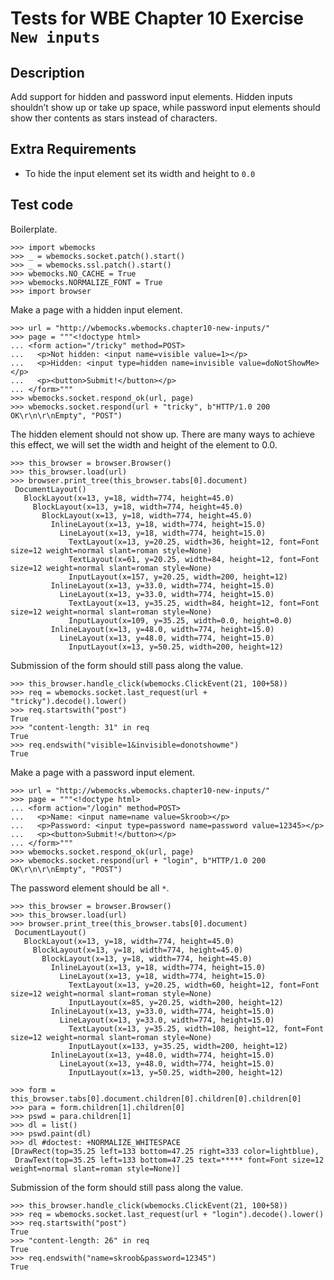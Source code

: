 Tests for WBE Chapter 10 Exercise `New inputs`
============================================

Description
-----------
Add support for hidden and password input elements.
Hidden inputs shouldn’t show up or take up space, while password input elements
    should show ther contents as stars instead of characters.


Extra Requirements
------------------
* To hide the input element set its width and height to `0.0`


Test code
---------

Boilerplate.

    >>> import wbemocks
    >>> _ = wbemocks.socket.patch().start()
    >>> _ = wbemocks.ssl.patch().start()
    >>> wbemocks.NO_CACHE = True
    >>> wbemocks.NORMALIZE_FONT = True
    >>> import browser

Make a page with a hidden input element.

    >>> url = "http://wbemocks.wbemocks.chapter10-new-inputs/"
    >>> page = """<!doctype html>
    ... <form action="/tricky" method=POST>
    ...   <p>Not hidden: <input name=visible value=1></p>
    ...   <p>Hidden: <input type=hidden name=invisible value=doNotShowMe></p>
    ...   <p><button>Submit!</button></p>
    ... </form>"""
    >>> wbemocks.socket.respond_ok(url, page)
    >>> wbemocks.socket.respond(url + "tricky", b"HTTP/1.0 200 OK\r\n\r\nEmpty", "POST")

The hidden element should not show up.
There are many ways to achieve this effect, we will set the width and height of
    the element to 0.0.

    >>> this_browser = browser.Browser()
    >>> this_browser.load(url)
    >>> browser.print_tree(this_browser.tabs[0].document)
     DocumentLayout()
       BlockLayout(x=13, y=18, width=774, height=45.0)
         BlockLayout(x=13, y=18, width=774, height=45.0)
           BlockLayout(x=13, y=18, width=774, height=45.0)
             InlineLayout(x=13, y=18, width=774, height=15.0)
               LineLayout(x=13, y=18, width=774, height=15.0)
                 TextLayout(x=13, y=20.25, width=36, height=12, font=Font size=12 weight=normal slant=roman style=None)
                 TextLayout(x=61, y=20.25, width=84, height=12, font=Font size=12 weight=normal slant=roman style=None)
                 InputLayout(x=157, y=20.25, width=200, height=12)
             InlineLayout(x=13, y=33.0, width=774, height=15.0)
               LineLayout(x=13, y=33.0, width=774, height=15.0)
                 TextLayout(x=13, y=35.25, width=84, height=12, font=Font size=12 weight=normal slant=roman style=None)
                 InputLayout(x=109, y=35.25, width=0.0, height=0.0)
             InlineLayout(x=13, y=48.0, width=774, height=15.0)
               LineLayout(x=13, y=48.0, width=774, height=15.0)
                 InputLayout(x=13, y=50.25, width=200, height=12)

Submission of the form should still pass along the value.

    >>> this_browser.handle_click(wbemocks.ClickEvent(21, 100+58))
    >>> req = wbemocks.socket.last_request(url + "tricky").decode().lower()
    >>> req.startswith("post")
    True
    >>> "content-length: 31" in req
    True
    >>> req.endswith("visible=1&invisible=donotshowme")
    True

Make a page with a password input element.

    >>> url = "http://wbemocks.wbemocks.chapter10-new-inputs/"
    >>> page = """<!doctype html>
    ... <form action="/login" method=POST>
    ...   <p>Name: <input name=name value=Skroob></p>
    ...   <p>Password: <input type=password name=password value=12345></p>
    ...   <p><button>Submit!</button></p>
    ... </form>"""
    >>> wbemocks.socket.respond_ok(url, page)
    >>> wbemocks.socket.respond(url + "login", b"HTTP/1.0 200 OK\r\n\r\nEmpty", "POST")

The password element should be all `*`.

    >>> this_browser = browser.Browser()
    >>> this_browser.load(url)
    >>> browser.print_tree(this_browser.tabs[0].document)
     DocumentLayout()
       BlockLayout(x=13, y=18, width=774, height=45.0)
         BlockLayout(x=13, y=18, width=774, height=45.0)
           BlockLayout(x=13, y=18, width=774, height=45.0)
             InlineLayout(x=13, y=18, width=774, height=15.0)
               LineLayout(x=13, y=18, width=774, height=15.0)
                 TextLayout(x=13, y=20.25, width=60, height=12, font=Font size=12 weight=normal slant=roman style=None)
                 InputLayout(x=85, y=20.25, width=200, height=12)
             InlineLayout(x=13, y=33.0, width=774, height=15.0)
               LineLayout(x=13, y=33.0, width=774, height=15.0)
                 TextLayout(x=13, y=35.25, width=108, height=12, font=Font size=12 weight=normal slant=roman style=None)
                 InputLayout(x=133, y=35.25, width=200, height=12)
             InlineLayout(x=13, y=48.0, width=774, height=15.0)
               LineLayout(x=13, y=48.0, width=774, height=15.0)
                 InputLayout(x=13, y=50.25, width=200, height=12)

    >>> form = this_browser.tabs[0].document.children[0].children[0].children[0]
    >>> para = form.children[1].children[0]
    >>> pswd = para.children[1]
    >>> dl = list()
    >>> pswd.paint(dl)
    >>> dl #doctest: +NORMALIZE_WHITESPACE
    [DrawRect(top=35.25 left=133 bottom=47.25 right=333 color=lightblue),
     DrawText(top=35.25 left=133 bottom=47.25 text=***** font=Font size=12 weight=normal slant=roman style=None)]


Submission of the form should still pass along the value.

    >>> this_browser.handle_click(wbemocks.ClickEvent(21, 100+58))
    >>> req = wbemocks.socket.last_request(url + "login").decode().lower()
    >>> req.startswith("post")
    True
    >>> "content-length: 26" in req
    True
    >>> req.endswith("name=skroob&password=12345")
    True

